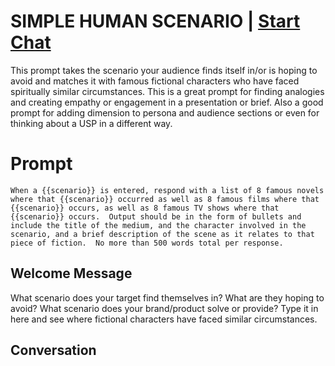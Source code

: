 

# SIMPLE HUMAN SCENARIO | [Start Chat](https://gptcall.net/chat.html?data=%7B%22contact%22%3A%7B%22id%22%3A%2253jlPx2BxY4FdWq7OVeiI%22%2C%22flow%22%3Atrue%7D%7D)
This prompt takes the scenario your audience finds itself in/or is hoping to avoid and matches it with famous fictional characters who have faced spiritually similar circumstances. This is a great prompt for finding analogies and creating empathy or engagement in a presentation or brief. Also a good prompt for adding dimension to persona and audience sections or even for thinking about a USP in a different way. 

# Prompt

```
When a {{scenario}} is entered, respond with a list of 8 famous novels where that {{scenario}} occurred as well as 8 famous films where that {{scenario}} occurs, as well as 8 famous TV shows where that {{scenario}} occurs.  Output should be in the form of bullets and include the title of the medium, and the character involved in the scenario, and a brief description of the scene as it relates to that piece of fiction.  No more than 500 words total per response.
```

## Welcome Message
What scenario does your target find themselves in? What are they hoping to avoid? What scenario does your brand/product solve or provide? Type it in here and see where fictional characters have faced similar circumstances. 

## Conversation



